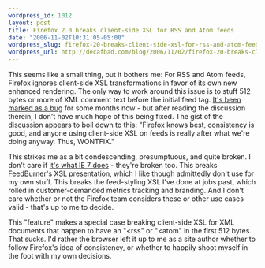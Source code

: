 ```yaml
--- 
wordpress_id: 1012
layout: post
title: Firefox 2.0 breaks client-side XSL for RSS and Atom feeds
date: "2006-11-02T10:31:05-05:00"
wordpress_slug: firefox-20-breaks-client-side-xsl-for-rss-and-atom-feeds
wordpress_url: http://decafbad.com/blog/2006/11/02/firefox-20-breaks-client-side-xsl-for-rss-and-atom-feeds
---
```

This seems like a small thing, but it bothers me:  For RSS and Atom feeds, Firefox ignores client-side XSL transformations in favor of its own new enhanced rendering.  The only way to work around this issue is to stuff 512 bytes or more of XML comment text before the initial feed tag.  [It's been marked as a bug][bug] for some months now - but after reading the discussion therein, I don't have much hope of this being fixed.  The gist of the discussion appears to boil down to this: "Firefox knows best, consistency is good, and anyone using client-side XSL on feeds is really after what we're doing anyway.  Thus, WONTFIX."

This strikes me as a bit condescending, presumptuous, and quite broken.  I don't care if [it's what IE 7 does][ie7] - they're broken too.  This breaks [FeedBurner][fb]'s XSL presentation, which I like though admittedly don't use for my own stuff.  This breaks the feed-styling XSL I've done at jobs past, which rolled in customer-demanded metrics tracking and branding.  And I don't care whether or not the Firefox team considers these or other use cases valid - that's up to me to decide.

This "feature" makes a special case breaking client-side XSL for XML documents that happen to have an "&lt;rss" or "&lt;atom" in the first 512 bytes.  That sucks.  I'd rather the browser left it up to me as a site author whether to follow Firefox's idea of consistency, or whether to happily shoot myself in the foot with my own decisions.

[bug]: https://bugzilla.mozilla.org/show_bug.cgi?id=338621
[fb]: http://www.feedburner.com/fb/a/home
[ie7]: http://blogs.msdn.com/rssteam/articles/PublishersGuide.aspx
